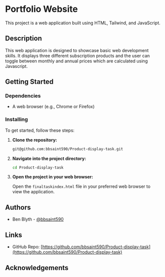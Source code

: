 # Portfolio Website

This project is a web application built using HTML, Tailwind, and JavaScript.

## Description

This web application is designed to showcase basic web development skills. It displays three different subscription products and the user can toggle between monthly and annual prices which are calculated using Javascript. 

## Getting Started

### Dependencies

- A web browser (e.g., Chrome or Firefox)
  
### Installing

To get started, follow these steps:

1. **Clone the repository:**

    ```bash
    git@github.com:bbsaint590/Product-display-task.git
    ```

2. **Navigate into the project directory:**

    ```bash
    cd Product-display-task
    ```

3. **Open the project in your web browser:**

    Open the `finaltaskindex.html` file in your preferred web browser to view the application.

## Authors

- Ben Blyth - [@bbsaint590](https://github.com/bbsaint590)

## Links

- GitHub Repo: [https://github.com/bbsaint590/Product-display-task](https://github.com/bbsaint590/Product-display-task)

## Acknowledgements
